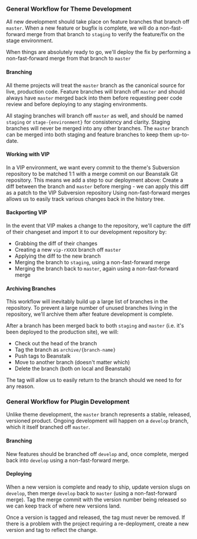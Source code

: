 <h3 id="theme-workflow">General Workflow for Theme Development</h3>

All new development should take place on feature branches that branch off ```master```. When a new feature or bugfix is complete, we will do a non-fast-forward merge from that branch to ```staging``` to verify the feature/fix on the stage environment.

When things are absolutely ready to go, we'll deploy the fix by performing a non-fast-forward merge from that branch to ```master```

#### Branching

All theme projects will treat the ```master``` branch as the canonical source for live, production code. Feature branches will branch off ```master``` and should always have ```master``` merged back into them before requesting peer code review and before deploying to any staging environments.

All staging branches will branch off ```master``` as well, and should be named ```staging``` or ```stage-{environment}``` for consistency and clarity. Staging branches will never be merged into any other branches. The ```master``` branch can be merged into both staging and feature branches to keep them up-to-date.

#### Working with VIP

In a VIP environment, we want every commit to the theme's Subversion repository to be matched 1:1 with a merge commit on our Beanstalk Git repository. This means we add a step to our deployment above: Create a diff between the branch and ```master``` before merging - we can apply this diff as a patch to the VIP Subversion repository
Using non-fast-forward merges allows us to easily track various changes back in the history tree.

#### Backporting VIP

In the event that VIP makes a change to the repository, we'll capture the diff of their changeset and import it to our development repository by:

* Grabbing the diff of their changes
* Creating a new ```vip-rXXXX``` branch off ```master```
* Applying the diff to the new branch
* Merging the branch to ```staging```, using a non-fast-forward merge
* Merging the branch back to ```master```, again using a non-fast-forward merge

#### Archiving Branches

This workflow will inevitably build up a large list of branches in the repository. To prevent a large number of unused branches living in the repository, we'll archive them after feature development is complete.

After a branch has been merged back to both ```staging``` and ```master``` (i.e. it's been deployed to the production site), we will:

* Check out the head of the branch
* Tag the branch as ```archive/{branch-name}```
* Push tags to Beanstalk
* Move to another branch (doesn't matter which)
* Delete the branch (both on local and Beanstalk)

The tag will allow us to easily return to the branch should we need to for any reason.

<h3 id="plugin-workflow">General Workflow for Plugin Development</h3>

Unlike theme development, the ```master``` branch represents a stable, released, versioned product. Ongoing development will happen on a ```develop``` branch, which it itself branched off ```master```.

#### Branching

New features should be branched off ```develop``` and, once complete, merged back into ```develop``` using a non-fast-forward merge.

#### Deploying

When a new version is complete and ready to ship, update version slugs on ```develop```, then merge ```develop``` back to ```master``` (using a non-fast-forward merge). Tag the merge commit with the version number being released so we can keep track of where new versions land.

Once a version is tagged and released, the tag must never be removed. If there is a problem with the project requiring a re-deployment, create a new version and tag to reflect the change.